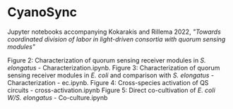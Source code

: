 # CyanoSync
Jupyter notebooks accompanying Kokarakis and Rillema 2022, *"Towards coordinated division of labor in light-driven consortia with quorum sensing modules"*

Figure 2: Characterization of quorum sensing receiver modules in *S. elongatus* - Characterization.ipynb.
Figure 3: Characterization of quorum sensing receiver modules in *E. coli* and comparison with *S. elongatus* - Characterization - ec.ipynb.
Figure 4: Cross-species activation of QS circuits - cross-activation.ipynb
Figure 5: Direct co-cultivation of *E. coli W/S. elongatus* - Co-culture.ipynb